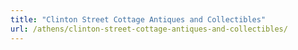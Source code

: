 ```yaml
---
title: "Clinton Street Cottage Antiques and Collectibles"
url: /athens/clinton-street-cottage-antiques-and-collectibles/
---
```

